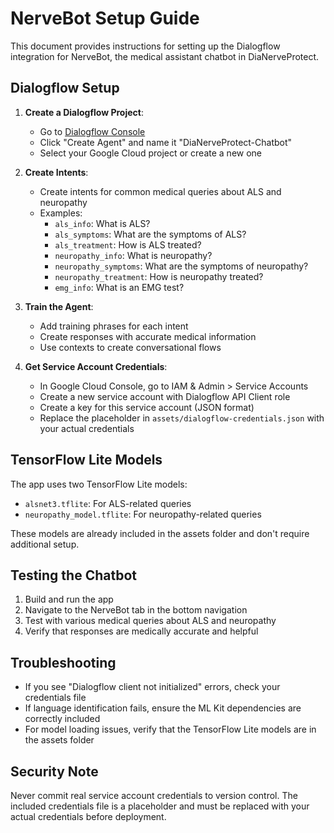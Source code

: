 # NerveBot Setup Guide

This document provides instructions for setting up the Dialogflow integration for NerveBot, the medical assistant chatbot in DiaNerveProtect.

## Dialogflow Setup

1. **Create a Dialogflow Project**:
   - Go to [Dialogflow Console](https://dialogflow.cloud.google.com/)
   - Click "Create Agent" and name it "DiaNerveProtect-Chatbot"
   - Select your Google Cloud project or create a new one

2. **Create Intents**:
   - Create intents for common medical queries about ALS and neuropathy
   - Examples:
     - `als_info`: What is ALS?
     - `als_symptoms`: What are the symptoms of ALS?
     - `als_treatment`: How is ALS treated?
     - `neuropathy_info`: What is neuropathy?
     - `neuropathy_symptoms`: What are the symptoms of neuropathy?
     - `neuropathy_treatment`: How is neuropathy treated?
     - `emg_info`: What is an EMG test?

3. **Train the Agent**:
   - Add training phrases for each intent
   - Create responses with accurate medical information
   - Use contexts to create conversational flows

4. **Get Service Account Credentials**:
   - In Google Cloud Console, go to IAM & Admin > Service Accounts
   - Create a new service account with Dialogflow API Client role
   - Create a key for this service account (JSON format)
   - Replace the placeholder in `assets/dialogflow-credentials.json` with your actual credentials

## TensorFlow Lite Models

The app uses two TensorFlow Lite models:
- `alsnet3.tflite`: For ALS-related queries
- `neuropathy_model.tflite`: For neuropathy-related queries

These models are already included in the assets folder and don't require additional setup.

## Testing the Chatbot

1. Build and run the app
2. Navigate to the NerveBot tab in the bottom navigation
3. Test with various medical queries about ALS and neuropathy
4. Verify that responses are medically accurate and helpful

## Troubleshooting

- If you see "Dialogflow client not initialized" errors, check your credentials file
- If language identification fails, ensure the ML Kit dependencies are correctly included
- For model loading issues, verify that the TensorFlow Lite models are in the assets folder

## Security Note

Never commit real service account credentials to version control. The included credentials file is a placeholder and must be replaced with your actual credentials before deployment.

